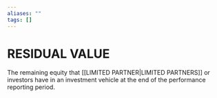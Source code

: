 ```yaml
---
aliases: ""
tags: []
---
```

# RESIDUAL VALUE
The remaining equity that [[LIMITED PARTNER|LIMITED PARTNERS]] or investors have in an investment vehicle at the end of the performance reporting period.